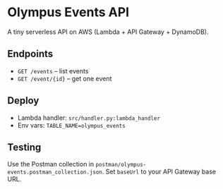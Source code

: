 # Olympus Events API

A tiny serverless API on AWS (Lambda + API Gateway + DynamoDB).

## Endpoints
- `GET /events` – list events
- `GET /event/{id}` – get one event

## Deploy
- Lambda handler: `src/handler.py:lambda_handler`
- Env vars: `TABLE_NAME=olympus_events`

## Testing
Use the Postman collection in `postman/olympus-events.postman_collection.json`.
Set `baseUrl` to your API Gateway base URL.
